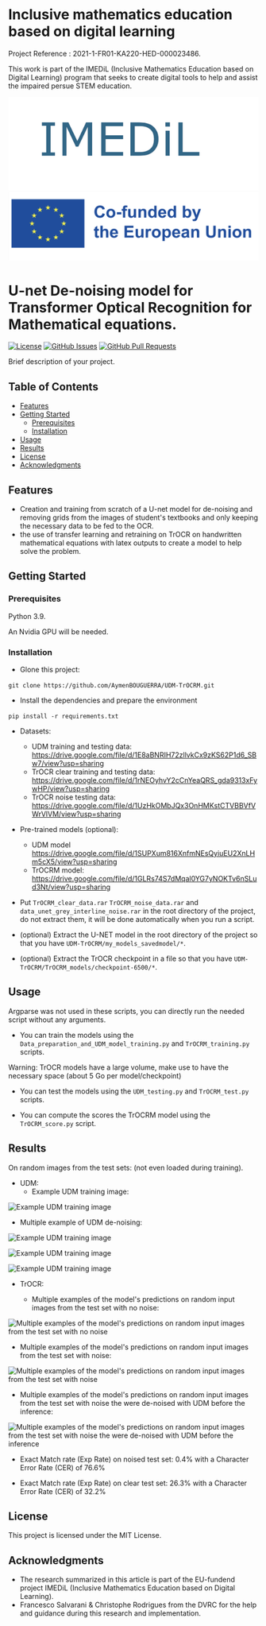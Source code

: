 # Inclusive mathematics education based on digital learning
Project Reference : 2021-1-FR01-KA220-HED-000023486.

This work is part of the IMEDiL (Inclusive Mathematics Education based on Digital Learning) program that seeks to create digital tools to help and assist the impaired persue STEM education.

![](images_read_me/Nome.jpg)
![](images_read_me/Logo_Erasmus_2023.png)

# U-net De-noising model for Transformer Optical Recognition for Mathematical equations.

[![License](https://img.shields.io/badge/license-MIT-blue.svg)](LICENSE)
[![GitHub Issues](https://img.shields.io/github/issues/AymenBOUGUERRA/UDM-TrOCRM)](https://github.com/AymenBOUGUERRA/UDM-TrOCRM/issues)
[![GitHub Pull Requests](https://img.shields.io/github/issues-pr/AymenBOUGUERRA/UDM-TrOCRM)](https://github.com/AymenBOUGUERRA/UDM-TrOCRM/pulls)

Brief description of your project.

## Table of Contents

- [Features](#features)
- [Getting Started](#getting-started)
  - [Prerequisites](#prerequisites)
  - [Installation](#installation)
- [Usage](#usage)
- [Results](#results)
- [License](#license)
- [Acknowledgments](#acknowledgments)

## Features

- Creation and training from scratch of a U-net model for de-noising and removing grids from the images of student's 
textbooks and only keeping the necessary data to be fed to the OCR.
- the use of transfer learning and retraining on TrOCR on handwritten mathematical equations with latex outputs to create
a model to help solve the problem.


## Getting Started

### Prerequisites

Python 3.9.

An Nvidia GPU will be needed.

### Installation

- Glone this project:

```git clone https://github.com/AymenBOUGUERRA/UDM-TrOCRM.git```

- Install the dependencies and prepare the environment

```pip install -r requirements.txt```


- Datasets:

  - UDM training and  testing data: https://drive.google.com/file/d/1E8aBNRIH72zllvkCx9zKS62P1d6_SBw7/view?usp=sharing 
  - TrOCR clear training and testing data: https://drive.google.com/file/d/1rNEOyhvY2cCnYeaQRS_gda9313xFywHP/view?usp=sharing
  - TrOCR noise testing data: https://drive.google.com/file/d/1UzHkOMbJQx3OnHMKstCTVBBVfVWrVlVM/view?usp=sharing


- Pre-trained models (optional):

  - UDM model https://drive.google.com/file/d/1SUPXum816XnfmNEsQyiuEU2XnLHm5cX5/view?usp=sharing
  - TrOCRM model: https://drive.google.com/file/d/1GLRs74S7dMqal0YG7yNOKTv6nSLud3Nt/view?usp=sharing



- Put ```TrOCRM_clear_data.rar``` ```TrOCRM_noise_data.rar``` and ```data_unet_grey_interline_noise.rar``` in the root
directory of the project, do not extract them, it will be done automatically when you run a script.


- (optional) Extract the U-NET model in the root directory of the project so that you have ```UDM-TrOCRM/my_models_savedmodel/*```.


- (optional) Extract the TrOCR checkpoint in a file so that you have ```UDM-TrOCRM/TrOCRM_models/checkpoint-6500/*```.


## Usage

Argparse was not used in these scripts, you can directly run the needed script without any arguments.

- You can train the models using the ```Data_preparation_and_UDM_model_training.py``` and ```TrOCRM_training.py``` scripts.

Warning: TrOCR models have a large volume, make use to have the necessary space (about 5 Go per model/checkpoint)


- You can test the models using the ```UDM_testing.py``` and ```TrOCRM_test.py``` scripts.


- You can compute the scores the TrOCRM model using the ```TrOCRM_score.py``` script.

## Results

On random images from the test sets: (not even loaded during training).
- UDM:
  - Example UDM training image:
 
  
![Example UDM training image](images_read_me/img1.png)

  - Multiple example of UDM de-noising:

![Example UDM training image](images_read_me/3.png)

![Example UDM training image](images_read_me/4.png)

![Example UDM training image](images_read_me/5.png)

- TrOCR:

  - Multiple examples of the model's predictions on random input images from the test set with no noise:

![Multiple examples of the model's predictions on random input images from the test set with no noise](images_read_me/7.png)

  - Multiple examples of the model's predictions on random input images from the test set with noise:

![Multiple examples of the model's predictions on random input images from the test set with noise](images_read_me/8.png)

  - Multiple examples of the model's predictions on random input images from the test set with noise the were de-noised
with UDM before the inference:

![Multiple examples of the model's predictions on random input images from the test set with noise the were de-noised
with UDM before the inference](images_read_me/9.png)


- Exact Match rate (Exp Rate) on noised test set: 0.4%  with a Character Error Rate (CER) of 76.6%


- Exact Match rate (Exp Rate) on clear test set: 26.3% with a Character Error Rate (CER) of 32.2%



## License

This project is licensed under the MIT License.

## Acknowledgments

- The research summarized in this article is part of the EU-fundend project IMEDiL (Inclusive Mathematics Education based on Digital Learning).
- Francesco Salvarani & Christophe Rodrigues from the DVRC for the help and guidance during this research and implementation.
